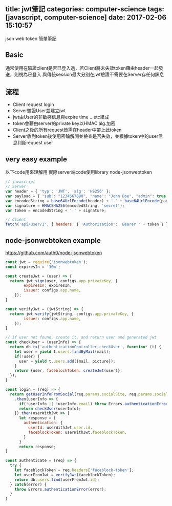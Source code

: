 title: jwt筆記
categories: computer-science
tags: [javascript, computer-science]
date: 2017-02-06 15:10:57
---

json web token 簡單筆記

<!--more-->

## Basic
通常使用在驗證client是否已登入過，若Client將未失效token藉由header一起發送，則視為已登入
與傳統session最大分別在jwt驗證不需要在Server存任何訊息

## 流程
* Client request login
* Server驗證User並建立jwt
* jwt由User的非敏感信息與expire time ...etc組成
* token會藉由server的private key以HMAC alg.加密
* Client之後的所有request皆需在header中帶上此token
* Server收到token後使用密鑰解開並檢查是否失效，並根據token中的user信息判斷request user

## very easy example
以下code用來理解用
實際server端code使用library node-jsonwebtoken
``` javascript
// javascript
// Server
var header = { 'typ': 'JWT', 'alg': 'HS256' };
var payload = { "sub": "1234567890", "name": "John Doe", "admin": true };
var encodedString = base64UrlEncode(header) + '.' + base64UrlEncode(payload);
var signature = HMACSHA256(encodedString, 'secret');
var token = encodedString + '.' + signature;

// Client
fetch('api/user/1', { headers: { 'Authorization': 'Bearer ' + token } })
```

## node-jsonwebtoken example
https://github.com/auth0/node-jsonwebtoken

``` javascript
const jwt = require('jsonwebtoken');
const expiresIn = '30m';

const createJwt = (user) => {
  return jwt.sign(user, configs.app.privateKey, {
        expiresIn: expiresIn,
        issuer: configs.app.name,
    });
}

const verifyJwt = (jwtString) => {
  return jwt.verify(jwtString, configs.app.privateKey, {
        issuer: configs.app.name,
    });
}

// if user not found, create it. and return user and generated jwt
const checkUser = (userInfo) => {
  return db.tx('authenticationController.checkUser', function* (t) {
    let user = yield t.users.findByMail(mail);
    if(!user) {
      user = yield t.users.add({mail, picture});
    }
    return {user, faceblockToken: createJwt(user)};
  });
}

const login = (req) => {
  return getUserInfoFromSocial(req.params.socialSite, req.params.socialToken)
    .then(userInfo => {
      if(!userInfo || !userInfo.email) throw Errors.authenticationError();
      return checkUser(userInfo);
    }).then(userWithJwt => {
      let response = {
        authentication: {
          userId: userWithJwt.user.id,
          faceblockToken: userWithJwt.faceblockToken,
        }
      }
      return response;
}

const authenticate = (req) => {
  try {
    let faceblockToken = req.headers['faceblock-token'];
    let userFromJwt = verifyJwt(faceblockToken);
    return db.users.find(userFromJwt.id);
  } catch(error) {
    throw Errors.authenticationError(error);
  }
}
```

